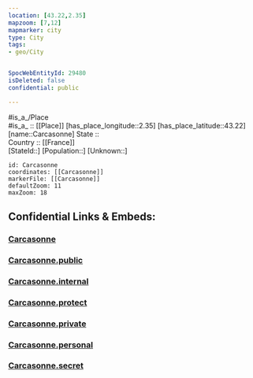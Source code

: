```yaml
---
location: [43.22,2.35] 
mapzoom: [7,12] 
mapmarker: city 
type: City
tags:
- geo/City


SpocWebEntityId: 29480
isDeleted: false
confidential: public

---
```

#is_a_/Place  
#is_a_ :: [[Place]] 
[has_place_longitude::2.35] 
[has_place_latitude::43.22] 
[name::Carcasonne] 
State ::  
Country :: [[France]]  
[StateId::] 
[Population::] 
[Unknown::] 


```leaflet
id: Carcasonne
coordinates: [[Carcasonne]] 
markerFile: [[Carcasonne]] 
defaultZoom: 11 
maxZoom: 18
```


## Confidential Links & Embeds: 

### [Carcasonne](/_Standards/Earth/Continent/Europe/Europe~West/France/regions~France/Occitanie/departments~Occitanie/Aude/communes~Aude/Carcassonne/cities~Carcassonne/Carcasonne.md) 

### [Carcasonne.public](/_public/Earth/Continent/Europe/Europe~West/France/regions~France/Occitanie/departments~Occitanie/Aude/communes~Aude/Carcassonne/cities~Carcassonne/Carcasonne.public.md) 

### [Carcasonne.internal](/_internal/Earth/Continent/Europe/Europe~West/France/regions~France/Occitanie/departments~Occitanie/Aude/communes~Aude/Carcassonne/cities~Carcassonne/Carcasonne.internal.md) 

### [Carcasonne.protect](/_protect/Earth/Continent/Europe/Europe~West/France/regions~France/Occitanie/departments~Occitanie/Aude/communes~Aude/Carcassonne/cities~Carcassonne/Carcasonne.protect.md) 

### [Carcasonne.private](/_private/Earth/Continent/Europe/Europe~West/France/regions~France/Occitanie/departments~Occitanie/Aude/communes~Aude/Carcassonne/cities~Carcassonne/Carcasonne.private.md) 

### [Carcasonne.personal](/_personal/Earth/Continent/Europe/Europe~West/France/regions~France/Occitanie/departments~Occitanie/Aude/communes~Aude/Carcassonne/cities~Carcassonne/Carcasonne.personal.md) 

### [Carcasonne.secret](/_secret/Earth/Continent/Europe/Europe~West/France/regions~France/Occitanie/departments~Occitanie/Aude/communes~Aude/Carcassonne/cities~Carcassonne/Carcasonne.secret.md)

